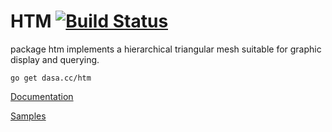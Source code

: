 # HTM [![Build Status](https://drone.io/github.com/dskinner/htm/status.png)](https://drone.io/github.com/dskinner/htm/latest)

package htm implements a hierarchical triangular mesh suitable for graphic display and querying.

`go get dasa.cc/htm`

[Documentation](https://godoc.org/dasa.cc/htm)

[Samples](samples/)
